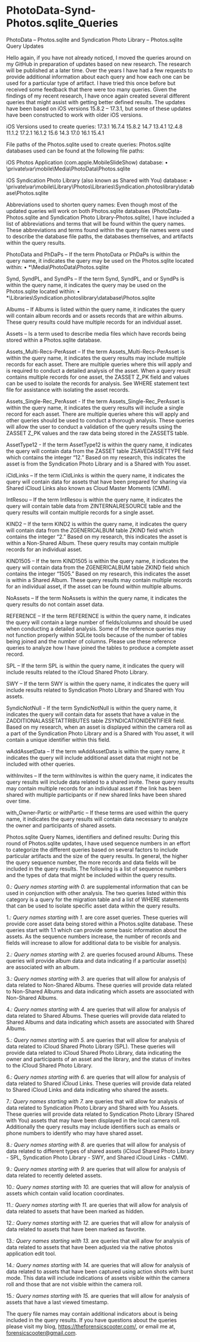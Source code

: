 # PhotoData-Synd-Photos.sqlite_Queries
PhotoData – Photos.sqlite and Syndication Photo Library – Photos.sqlite Query Updates

Hello again, if you have not already noticed, I moved the queries around on my GitHub in preparation of updates based on new research. The research will be published at a later time. Over the years I have had a few requests to provide additional information about each query and how each one can be used for a particular type of artifact. I have tried this once before but received some feedback that there were too many queries. Given the findings of my recent research, I have once again created several different queries that might assist with getting better defined results. The updates have been based on iOS versions 15.8.2 – 17.3.1, but some of these updates have been constructed to work with older iOS versions.  

iOS Versions used to create queries:
17.3.1		16.7.4		15.8.2		14.7		13.4.1		12.4.8		11.1.2
17.2.1		16.1.2		15.6		14.3
17.0		16.1		15.4.1		

File paths of the Photos.sqlite used to create queries:
Photos.sqlite databases used can be found at the following file paths:

iOS Photos Application (com.apple.MobileSlideShow) database:
•	\private\var\mobile\Media\PhotoData\Photos.sqlite

iOS Syndication Photo Library (also known as Shared with You) database:
•	\private\var\mobile\Library\Photos\Libraries\Syndication.photoslibrary\database\Photos.sqlite

Abbreviations used to shorten query names:
Even though most of the updated queries will work on both Photos.sqlite databases (PhotoData-Photos.sqlite and Syndication Photo Library-Photos.sqlite), I have included a list of abbreviations and terms that will be found within the query names. These abbreviations and terms found within the query file names were used to describe the database file paths, the databases themselves, and artifacts within the query results.    

PhotoData and PhDaPs – If the term PhotoData or PhDaPs is within the query name, it indicates the query may be used on the Photos.sqlite located within: 
•	*\Media\PhotoData\Photos.sqlite 

Synd, SyndPL, and SyndPs – If the term Synd, SyndPL, and or SyndPs is within the query name, it indicates the query may be used on the Photos.sqlite located within:
•	*\Libraries\Syndication.photoslibrary\database\Photos.sqlite

Albums – If Albums is listed within the query name, it indicates the query will contain album records and or assets records that are within albums. These query results could have multiple records for an individual asset.     

Assets – Is a term used to describe media files which have records being stored within a Photos.sqlite database.

Assets_Multi-Recs-PerAsset – If the term Assets_Multi-Recs-PerAsset is within the query name, it indicates the query results may include multiple records for each asset. There are multiple queries where this will apply and is required to conduct a detailed analysis of the asset. When a query result contains multiple records for one asset, the ZASSET Z_PK field and values can be used to isolate the records for analysis. See WHERE statement text file for assistance with isolating the asset records.

Assets_Single-Rec_PerAsset - If the term Assets_Single-Rec_PerAsset is within the query name, it indicates the query results will include a single record for each asset. There are multiple queries where this will apply and other queries should be used to conduct a thorough analysis. These queries will allow the user to conduct a validation of the query results using the ZASSET Z_PK values and the raw data being stored in the ZASSETS table.

AssetType12 - If the term AssetType12 is within the query name, it indicates the query will contain data from the ZASSET table ZSAVEDASSETTYPE field which contains the integer “12.” Based on my research, this indicates the asset is from the Syndication Photo Library and is a Shared with You asset. 

iCldLinks – If the term iCldLinks is within the query name, it indicates the query will contain data for assets that have been prepared for sharing via Shared iCloud Links also known as Cloud Master Moments (CMM).

IntResou – If the term IntResou is within the query name, it indicates the query will contain table data from ZINTERNALRESOURCE table and the query results will contain multiple records for a single asset. 

KIND2 – If the term KIND2 is within the query name, it indicates the query will contain data from the ZGENERICALBUM table ZKIND field which contains the integer “2.” Based on my research, this indicates the asset is within a Non-Shared Album. These query results may contain multiple records for an individual asset.

KIND1505 – If the term KIND1505 is within the query name, it indicates the query will contain data from the ZGENERICALBUM table ZKIND field which contains the integer “1505.” Based on my research, this indicates the asset is within a Shared Album. These query results may contain multiple records for an individual asset, if the asset can be found within multiple albums.

NoAssets – If the term NoAssets is within the query name, it indicates the query results do not contain asset data. 

REFERENCE – If the term REFERENCE is within the query name, it indicates the query will contain a large number of fields/columns and should be used when conducting a detailed analysis. Some of the reference queries may not function properly within SQLite tools because of the number of tables being joined and the number of columns. Please use these reference queries to analyze how I have joined the tables to produce a complete asset record. 

SPL – If the term SPL is within the query name, it indicates the query will include results related to the iCloud Shared Photo Library.

SWY – If the term SWY is within the query name, it indicates the query will include results related to Syndication Photo Library and Shared with You assets.

SyndicNotNull - If the term SyndicNotNull is within the query name, it indicates the query will contain data for assets that have a value in the ZADDITIONALASSETATTRIBUTES table ZSYNDICATIONIDENTIFIER field. Based on my research, when an asset is displayed within the camera roll as a part of the Syndication Photo Library and is a Shared with You asset, it will contain a unique identifier within this field.

wAddAssetData – If the term wAddAssetData is within the query name, it indicates the query will include additional asset data that might not be included with other queries. 

withInvites – If the term withInvites is within the query name, it indicates the query results will include data related to a shared invite. These query results may contain multiple records for an individual asset if the link has been shared with multiple participants or if new shared links have been shared over time.

with_Owner-Partic or withPartic – If these terms are used within the query name, it indicates the query results will contain data necessary to analyze the owner and participants of shared assets. 

Photos.sqlite Query Names, identifiers and defined results:
During this round of Photos.sqlite updates, I have used sequence numbers in an effort to categorize the different queries based on several factors to include particular artifacts and the size of the query results. In general, the higher the query sequence number, the more records and data fields will be included in the query results. The following is a list of sequence numbers and the types of data that might be included within the query results.     

0.*:
Query names starting with 0.* are supplemental information that can be used in conjunction with other analysis. The two queries listed within this category is a query for the migration table and a list of WHERE statements that can be used to isolate specific asset data within the query results.

1.*:
Query names starting with 1.* are core asset queries. These queries will provide core asset data being stored within a Photos.sqlite database. These queries start with 1.1 which can provide some basic information about the assets. As the sequence numbers increase, the number of records and fields will increase to allow for additional data to be visible for analysis.

2.*:
Query names starting with 2.* are queries focused around Albums. These queries will provide album data and data indicating if a particular asset(s) are associated with an album.

3.*:
Query names starting with 3.* are queries that will allow for analysis of data related to Non-Shared Albums. These queries will provide data related to Non-Shared Albums and data indicating which assets are associated with Non-Shared Albums.

4.*:
Query names starting with 4.* are queries that will allow for analysis of data related to Shared Albums. These queries will provide data related to Shared Albums and data indicating which assets are associated with Shared Albums.

5.*:
Query names starting with 5.* are queries that will allow for analysis of data related to iCloud Shared Photo Library (SPL). These queries will provide data related to iCloud Shared Photo Library, data indicating the owner and participants of an asset and the library, and the status of invites to the iCloud Shared Photo Library. 

6.*:
Query names starting with 6.* are queries that will allow for analysis of data related to Shared iCloud Links. These queries will provide data related to Shared iCloud Links and data indicating who shared the assets.

7.*:
Query names starting with 7.* are queries that will allow for analysis of data related to Syndication Photo Library and Shared with You Assets. These queries will provide data related to Syndication Photo Library (Shared with You) assets that may have been displayed in the local camera roll. Additionally the query results may include identifiers such as emails or phone numbers to identify who may have shared asset.  

8.*:
Query names starting with 8.* are queries that will allow for analysis of data related to different types of shared assets (iCloud Shared Photo Library - SPL, Syndication Photo Library - SWY, and Shared iCloud Links - CMM).

9.*:
Query names starting with 9.* are queries that will allow for analysis of data related to recently deleted assets.

10.*:
Query names starting with 10.* are queries that will allow for analysis of assets which contain valid location coordinates.

11.*:
Query names starting with 11.* are queries that will allow for analysis of data related to assets that have been marked as hidden.

12.*:
Query names starting with 12.* are queries that will allow for analysis of data related to assets that have been marked as favorite.

13.*:
Query names starting with 13.* are queries that will allow for analysis of data related to assets that have been adjusted via the native photos application edit tool.

14.*:
Query names starting with 14.* are queries that will allow for analysis of data related to assets that have been captured using action shots with burst mode. This data will include indications of assets visible within the camera roll and those that are not visible within the camera roll. 

15.*:
Query names starting with 15.* are queries that will allow for analysis of assets that have a last viewed timestamp.

The query file names may contain additional indicators about is being included in the query results. If you have questions about the queries please visit my blog, https://theforensicscooter.com/, or email me at, forensicscooter@gmail.com.
